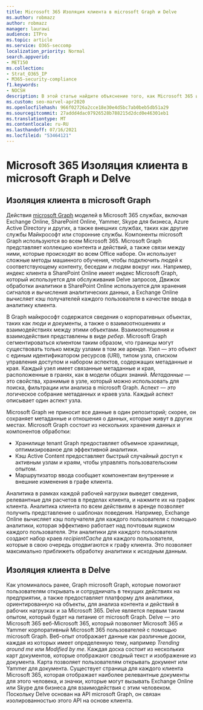 ```yaml
---
title: Microsoft 365 Изоляция клиента в microsoft Graph и Delve
ms.author: robmazz
author: robmazz
manager: laurawi
audience: ITPro
ms.topic: article
ms.service: O365-seccomp
localization_priority: Normal
search.appverid:
- MET150
ms.collection:
- Strat_O365_IP
- M365-security-compliance
f1.keywords:
- NOCSH
description: В этой статье найдите объяснение того, как Microsoft 365 изоляции клиента в Office Graph и Delve.
ms.custom: seo-marvel-apr2020
ms.openlocfilehash: 966f02726a2cce18e30e4d5bc7ab0beb5db51a29
ms.sourcegitcommit: 27addd4dac07926528b788215d2dcd0e46301eb1
ms.translationtype: MT
ms.contentlocale: ru-RU
ms.lasthandoff: 07/16/2021
ms.locfileid: "53464121"
---
```

# <a name="microsoft-365-tenant-isolation-in-the-microsoft-graph-and-delve"></a>Microsoft 365 Изоляция клиента в microsoft Graph и Delve

## <a name="tenant-isolation-in-the-microsoft-graph"></a>Изоляция клиента в microsoft Graph

Действия [microsoft Graph](https://developer.microsoft.com/graph) моделей в Microsoft 365 службах, включая Exchange Online, SharePoint Online, Yammer, Skype для бизнеса, Azure Active Directory и других, а также внешних службах, таких как другие службы Майкрософт или сторонние службы. Компоненты microsoft Graph используются во всем Microsoft 365. Microsoft Graph представляет коллекцию контента и действий, а также связи между ними, которые происходят во всем Office наборе. Он использует сложные методы машинного обучения, чтобы подключить людей к соответствующему контенту, беседам и людям вокруг них. Например, индекс клиента в SharePoint Online имеет индекс Microsoft Graph, который используется для обслуживания Delve запросов, Движок обработки аналитики в SharePoint Online используется для хранения сигналов и вычисления аналитических данных, а Exchange Online вычисляет кэш получателей каждого пользователя в качестве ввода в аналитику клиента.

В Graph майкрософт содержатся сведения о корпоративных объектах, таких как люди и документы, а также о взаимоотношениях и взаимодействиях между этими объектами. Взаимоотношения и взаимодействия представлены в виде *ребер*. Microsoft Graph сегментироваться клиентом таким образом, что границы  могут существовать только между узлами в том же аренде. Узел *—* это объект с единым идентификатором ресурсов (URI), типом узла, списком управления доступом и набором аспектов, содержащих метаданные и края.  Каждый узел имеет связанные метаданные и  края, расположенные в гранях, как в модели общих знаний. *Метаданные —* это свойства, хранимые в узле, который можно использовать для поиска, фильтрации или анализа в microsoft Graph. Аспект *— это* логическое собрание метаданных и краев узла. Каждый аспект описывает один аспект узла. 

Microsoft Graph не приносит все данные в один репозиторий; скорее, он сохраняет метаданные и отношения о данных, которые живут в других местах. Microsoft Graph состоит из нескольких хранения данных и компонентов обработки:

- Хранилище tenant Graph предоставляет объемное хранилище, оптимизированое для эффективной аналитики.
- Кэш Active Content предоставляет быстрый случайный доступ к активным узлам и краям, чтобы управлять пользовательским опытом.
- Маршрутизатор ввода сообщает компонентам внутренние и внешние изменения в графе клиента.

Аналитика в рамках каждой рабочей нагрузки выведет сведения, релевантные для расчетов в пределах клиента, и нажмите их на график клиента. Аналитика клиента по всем действиям в аренде позволяет получить представление о шаблонах поведения. Например, Exchange Online вычисляет кэш получателя для каждого пользователя с помощью аналитики, которая эффективно работает над почтовым ящиком каждого пользователя. Эти аналитики для каждого пользователя создают набор краев *recipientCache* для каждого пользователя, которые в свою очередь отодвигаются к графу клиента. Это позволяет максимально приближеть обработку аналитики к исходным данным.

## <a name="tenant-isolation-in-delve"></a>Изоляция клиента в Delve

Как упоминалось ранее, Graph microsoft Graph, которые помогают пользователям открывать и сотрудничать в текущих действиях на предприятии, а также предоставляет платформу для аналитики, ориентированную на объекты, для анализа контента и действий в рабочих нагрузках и за Microsoft 365. Delve является первым таким опытом, который будет на питание от microsoft Graph.
Delve — это Microsoft 365 веб-Microsoft 365, который позволяет Microsoft 365 и Yammer корпоративный Microsoft 365 пользователей с помощью microsoft Graph. Веб-опыт отображает данные как различные доски, каждая из которых имеет определенную тему, например *Trending around me* или *Modified by me*. Каждая доска состоит из нескольких карт документов, которые отображают сводный текст и изображение из документа. Карта позволяет пользователям открывать документ или Yammer для документа. Существует страница для каждого клиента Microsoft 365, которая отображает наиболее релевантные документы для этого человека, и значки, которые могут вызывать Exchange Online или Skype для бизнеса для взаимодействия с этим человеком. Поскольку Delve основан на API microsoft Graph, он связан изолированностью этого API на основе клиента.